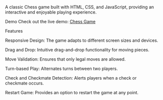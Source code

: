 A classic Chess game built with HTML, CSS, and JavaScript, providing an interactive and enjoyable playing experience.

Demo
Check out the live demo: [Chess Game](https://chess-game-sandy-seven.vercel.app/)

Features

Responsive Design: The game adapts to different screen sizes and devices.

Drag and Drop: Intuitive drag-and-drop functionality for moving pieces.

Move Validation: Ensures that only legal moves are allowed.

Turn-based Play: Alternates turns between two players.

Check and Checkmate Detection: Alerts players when a check or checkmate occurs.

Restart Game: Provides an option to restart the game at any point.
